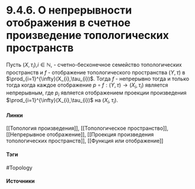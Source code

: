 # 9.4.6. О непрерывности отображения в счетное произведение топологических пространств
Пусть $(X,\tau_{i})$,$i\in\mathbb{N}$, - счетно-бесконечное семейство топологических пространств и $f$ - отображение топологического пространства $(Y,\tau)$ в $\prod_{i=1}^{\infty}(X_{i},\tau_{i})$. Тогда $f$ - непрерывно тогда и только тогда когда  каждое отображение $p\circ f:(Y,\tau)\to(X_{i},\tau_{i})$ является непрерывным, где $p_{i}$ является отображением проекции произведения $\prod_{i=1}^{\infty}(X_{i},\tau_{i})$ на $(X_{i},\tau_{i})$.
#### Линки
 [[Топология произведения]],
 [[Топологическое пространство]],
 [[Непрерывное отображение]],
 [[Проекция произведения топологических пространств]],
 [[Функция или отображение]]
#### Тэги
 #Topology 
#### Источники
